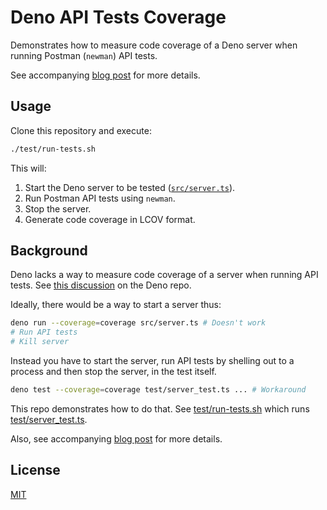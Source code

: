 # Deno API Tests Coverage

Demonstrates how to measure code coverage of a Deno server when running Postman (`newman`) API tests.

See accompanying [blog post](https://dev.to/anishkny) for more details.

## Usage

Clone this repository and execute:

```bash
./test/run-tests.sh
```

This will:

1. Start the Deno server to be tested ([`src/server.ts`](src/server.ts)).
1. Run Postman API tests using `newman`.
1. Stop the server.
1. Generate code coverage in LCOV format.

## Background

Deno lacks a way to measure code coverage of a server when running API tests. See [this discussion](https://github.com/denoland/deno/discussions/16292) on the Deno repo.

Ideally, there would be a way to start a server thus:

```bash
deno run --coverage=coverage src/server.ts # Doesn't work
# Run API tests
# Kill server
```

Instead you have to start the server, run API tests by shelling out to a process and then stop the server, in the test itself.

```bash
deno test --coverage=coverage test/server_test.ts ... # Workaround
```

This repo demonstrates how to do that. See [test/run-tests.sh](test/run-tests.sh) which runs [test/server_test.ts](test/server_test.ts).

Also, see accompanying [blog post](https://dev.to/anishkny) for more details.

## License

[MIT](https://choosealicense.com/licenses/mit/)
